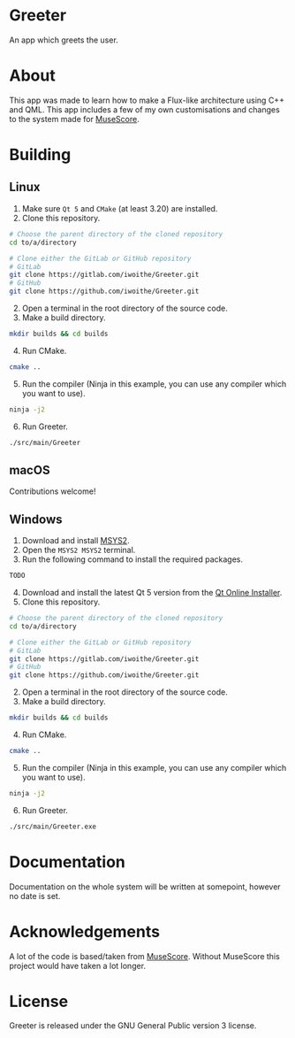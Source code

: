 # Greeter

An app which greets the user.

# About

This app was made to learn how to make a Flux-like architecture using C++ and QML. This app includes a few of my own customisations and changes to the system made for [MuseScore](https://github.com/musescore/MuseScore).

# Building

## Linux

1. Make sure `Qt 5` and `CMake` (at least 3.20) are installed.
2. Clone this repository.
```bash
# Choose the parent directory of the cloned repository
cd to/a/directory

# Clone either the GitLab or GitHub repository
# GitLab
git clone https://gitlab.com/iwoithe/Greeter.git
# GitHub
git clone https://github.com/iwoithe/Greeter.git
```
2. Open a terminal in the root directory of the source code.
3. Make a build directory.
```bash
mkdir builds && cd builds
```
4. Run CMake.
```bash
cmake ..
```
5. Run the compiler (Ninja in this example, you can use any compiler which you want to use).
```bash
ninja -j2
```
6. Run Greeter.
```bash
./src/main/Greeter
```

## macOS

<!-- As I don't have experience with macOS -->
Contributions welcome!

## Windows
1. Download and install [MSYS2](https://msys2.org).
2. Open the ``MSYS2 MSYS2`` terminal.
3. Run the following command to install the required packages.
```bash
TODO
```
<!-- TODO: Find the correct link for the Qt Online Installer -->
4. Download and install the latest Qt 5 version from the [Qt Online Installer](https://qt.io/download).
2. Clone this repository.
```bash
# Choose the parent directory of the cloned repository
cd to/a/directory

# Clone either the GitLab or GitHub repository
# GitLab
git clone https://gitlab.com/iwoithe/Greeter.git
# GitHub
git clone https://github.com/iwoithe/Greeter.git
```
2. Open a terminal in the root directory of the source code.
3. Make a build directory.
```bash
mkdir builds && cd builds
```
4. Run CMake.
```bash
cmake ..
```
5. Run the compiler (Ninja in this example, you can use any compiler which you want to use).
```bash
ninja -j2
```
6. Run Greeter.
```bash
./src/main/Greeter.exe
```

# Documentation

Documentation on the whole system will be written at somepoint, however no date is set.

# Acknowledgements

A lot of the code is based/taken from [MuseScore](https://github.com/musescore/MuseScore). Without MuseScore this project would have taken a lot longer.

# License

Greeter is released under the GNU General Public version 3 license.
